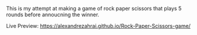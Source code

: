This is my attempt at making a game of rock paper scissors that plays 5 rounds before annoucning the winner. 

Live Preview: https://alexandrezahrai.github.io/Rock-Paper-Scissors-game/
